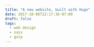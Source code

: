 ```yaml
---
title: "A new website, built with Hugo"
date: 2017-10-06T22:17:36-07:00
draft: false
tags:
  - web design
  - sass
  - gulp
---
```

